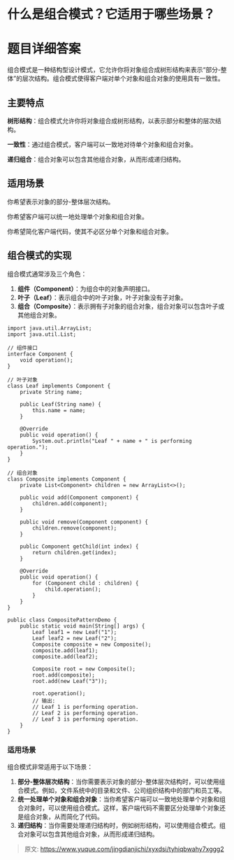 # 什么是组合模式？它适用于哪些场景？

# 题目详细答案
组合模式是一种结构型设计模式，它允许你将对象组合成树形结构来表示“部分-整体”的层次结构。组合模式使得客户端对单个对象和组合对象的使用具有一致性。

## 主要特点
**树形结构**：组合模式允许你将对象组合成树形结构，以表示部分和整体的层次结构。

**一致性**：通过组合模式，客户端可以一致地对待单个对象和组合对象。

**递归组合**：组合对象可以包含其他组合对象，从而形成递归结构。

## 适用场景
你希望表示对象的部分-整体层次结构。

你希望客户端可以统一地处理单个对象和组合对象。

你希望简化客户端代码，使其不必区分单个对象和组合对象。

## 组合模式的实现
组合模式通常涉及三个角色：

1. **组件（Component）**：为组合中的对象声明接口。
2. **叶子（Leaf）**：表示组合中的叶子对象，叶子对象没有子对象。
3. **组合（Composite）**：表示拥有子对象的组合对象，组合对象可以包含叶子或其他组合对象。



```plain
import java.util.ArrayList;
import java.util.List;

// 组件接口
interface Component {
    void operation();
}

// 叶子对象
class Leaf implements Component {
    private String name;

    public Leaf(String name) {
        this.name = name;
    }

    @Override
    public void operation() {
        System.out.println("Leaf " + name + " is performing operation.");
    }
}

// 组合对象
class Composite implements Component {
    private List<Component> children = new ArrayList<>();

    public void add(Component component) {
        children.add(component);
    }

    public void remove(Component component) {
        children.remove(component);
    }

    public Component getChild(int index) {
        return children.get(index);
    }

    @Override
    public void operation() {
        for (Component child : children) {
            child.operation();
        }
    }
}

public class CompositePatternDemo {
    public static void main(String[] args) {
        Leaf leaf1 = new Leaf("1");
        Leaf leaf2 = new Leaf("2");
        Composite composite = new Composite();
        composite.add(leaf1);
        composite.add(leaf2);

        Composite root = new Composite();
        root.add(composite);
        root.add(new Leaf("3"));

        root.operation();
        // 输出:
        // Leaf 1 is performing operation.
        // Leaf 2 is performing operation.
        // Leaf 3 is performing operation.
    }
}
```

### 适用场景
组合模式非常适用于以下场景：

1. **部分-整体层次结构**：当你需要表示对象的部分-整体层次结构时，可以使用组合模式。例如，文件系统中的目录和文件、公司组织结构中的部门和员工等。
2. **统一处理单个对象和组合对象**：当你希望客户端可以一致地处理单个对象和组合对象时，可以使用组合模式。这样，客户端代码不需要区分处理单个对象还是组合对象，从而简化了代码。
3. **递归结构**：当你需要处理递归结构时，例如树形结构，可以使用组合模式。组合对象可以包含其他组合对象，从而形成递归结构。



> 原文: <https://www.yuque.com/jingdianjichi/xyxdsi/tyhiqbwahy7xggg2>